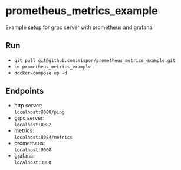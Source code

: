 # prometheus_metrics_example
Example setup for grpc server with prometheus and grafana

## Run
- `git pull git@github.com:mispon/prometheus_metrics_example.git`
- `cd prometheus_metrics_example`
- `docker-compose up -d`

## Endpoints
- http server:   
  `localhost:8080/ping`
- grpc server:   
  `localhost:8082`
- metrics:   
  `localhost:8084/metrics`
- prometheus:   
  `localhost:9000`
- grafana:   
  `localhost:3000`
